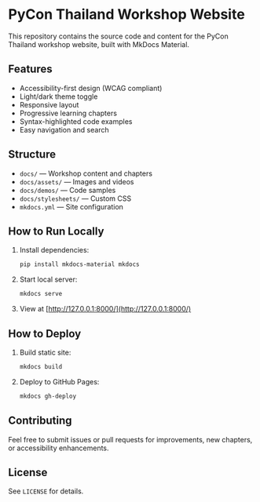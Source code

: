 # PyCon Thailand Workshop Website

This repository contains the source code and content for the PyCon Thailand workshop website, built with MkDocs Material.

## Features
- Accessibility-first design (WCAG compliant)
- Light/dark theme toggle
- Responsive layout
- Progressive learning chapters
- Syntax-highlighted code examples
- Easy navigation and search

## Structure
- `docs/` — Workshop content and chapters
- `docs/assets/` — Images and videos
- `docs/demos/` — Code samples
- `docs/stylesheets/` — Custom CSS
- `mkdocs.yml` — Site configuration

## How to Run Locally
1. Install dependencies:
   ```bash
   pip install mkdocs-material mkdocs
   ```
2. Start local server:
   ```bash
   mkdocs serve
   ```
3. View at [http://127.0.0.1:8000/](http://127.0.0.1:8000/)

## How to Deploy
1. Build static site:
   ```bash
   mkdocs build
   ```
2. Deploy to GitHub Pages:
   ```bash
   mkdocs gh-deploy
   ```

## Contributing
Feel free to submit issues or pull requests for improvements, new chapters, or accessibility enhancements.

## License
See `LICENSE` for details.
